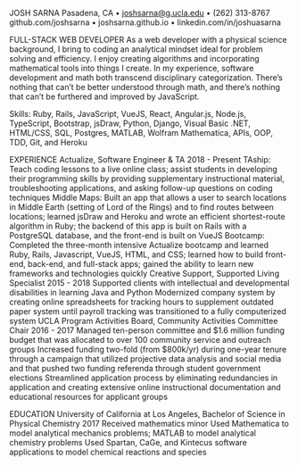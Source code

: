 JOSH SARNA
Pasadena, CA • joshsarna@g.ucla.edu • (262) 313-8767
github.com/joshsarna • joshsarna.github.io • linkedin.com/in/joshuasarna

FULL-STACK WEB DEVELOPER
As a web developer with a physical science background, I bring to coding an analytical mindset ideal for problem solving and efficiency. I enjoy creating algorithms and incorporating mathematical tools into things I create. In my experience, software development and math both transcend disciplinary categorization. There’s nothing that can’t be better understood through math, and there’s nothing that can’t be furthered and improved by JavaScript.

Skills: Ruby, Rails, JavaScript, VueJS, React, Angular.js, Node.js, TypeScript, Bootstrap, jsDraw, Python, Django, Visual Basic .NET, HTML/CSS, SQL, Postgres, MATLAB, Wolfram Mathematica, APIs, OOP, TDD, Git, and Heroku

EXPERIENCE
Actualize, Software Engineer & TA                         2018 - Present
TAship: Teach coding lessons to a live online class; assist students in developing their programming skills by providing supplementary instructional material, troubleshooting applications, and asking follow-up questions on coding techniques
Middle Maps: Built an app that allows a user to search locations in Middle Earth (setting of Lord of the Rings) and to find routes between locations; learned jsDraw and Heroku and wrote an efficient shortest-route algorithm in Ruby; the backend of this app is built on Rails with a PostgreSQL database, and the front-end is built on VueJS
Bootcamp: Completed the three-month intensive Actualize bootcamp and learned Ruby, Rails, Javascript, VueJS, HTML, and CSS; learned how to build front-end, back-end, and full-stack apps; gained the ability to learn new frameworks and technologies quickly
Creative Support, Supported Living Specialist             2015 - 2018
Supported clients with intellectual and developmental disabilities in learning Java and Python
Modernized company system by creating online spreadsheets for tracking hours to supplement outdated paper system until payroll tracking was transitioned to a fully computerized system
UCLA Program Activities Board, Community Activities Committee Chair     2016 - 2017
Managed ten-person committee and $1.6 million funding budget that was allocated to over 100 community service and outreach groups
Increased funding two-fold (from $800k/yr) during one-year tenure through a campaign that utilized projective data analysis and social media and that pushed two funding referenda through student government elections
Streamlined application process by eliminating redundancies in application and creating extensive online instructional documentation and educational resources for applicant groups

EDUCATION
University of California at Los Angeles, Bachelor of Science in Physical Chemistry      2017
Received mathematics minor
Used Mathematica to model analytical mechanics problems; MATLAB to model analytical chemistry problems
Used Spartan, CaGe, and Kintecus software applications to model chemical reactions and species
